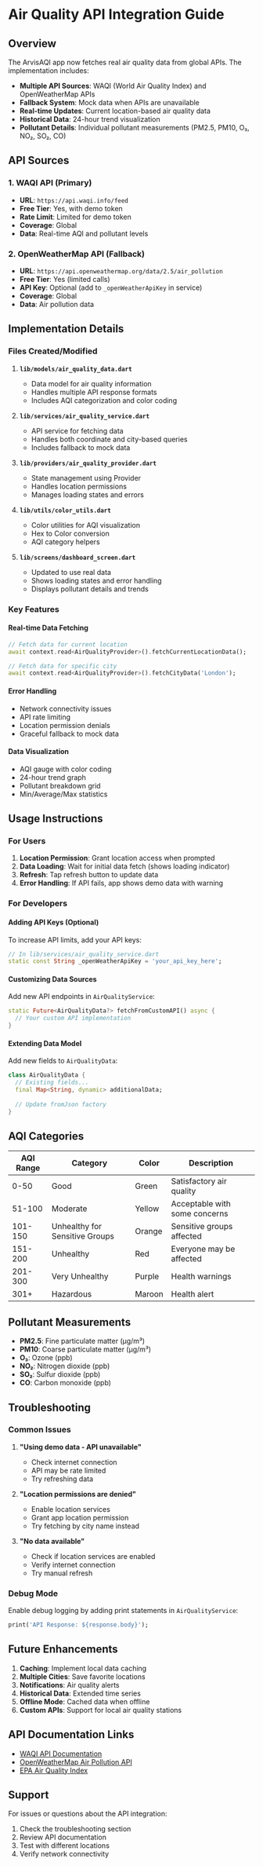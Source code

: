 # Air Quality API Integration Guide

## Overview

The ArvisAQI app now fetches real air quality data from global APIs. The implementation includes:

- **Multiple API Sources**: WAQI (World Air Quality Index) and OpenWeatherMap APIs
- **Fallback System**: Mock data when APIs are unavailable
- **Real-time Updates**: Current location-based air quality data
- **Historical Data**: 24-hour trend visualization
- **Pollutant Details**: Individual pollutant measurements (PM2.5, PM10, O₃, NO₂, SO₂, CO)

## API Sources

### 1. WAQI API (Primary)
- **URL**: `https://api.waqi.info/feed`
- **Free Tier**: Yes, with demo token
- **Rate Limit**: Limited for demo token
- **Coverage**: Global
- **Data**: Real-time AQI and pollutant levels

### 2. OpenWeatherMap API (Fallback)
- **URL**: `https://api.openweathermap.org/data/2.5/air_pollution`
- **Free Tier**: Yes (limited calls)
- **API Key**: Optional (add to `_openWeatherApiKey` in service)
- **Coverage**: Global
- **Data**: Air pollution data

## Implementation Details

### Files Created/Modified

1. **`lib/models/air_quality_data.dart`**
   - Data model for air quality information
   - Handles multiple API response formats
   - Includes AQI categorization and color coding

2. **`lib/services/air_quality_service.dart`**
   - API service for fetching data
   - Handles both coordinate and city-based queries
   - Includes fallback to mock data

3. **`lib/providers/air_quality_provider.dart`**
   - State management using Provider
   - Handles location permissions
   - Manages loading states and errors

4. **`lib/utils/color_utils.dart`**
   - Color utilities for AQI visualization
   - Hex to Color conversion
   - AQI category helpers

5. **`lib/screens/dashboard_screen.dart`**
   - Updated to use real data
   - Shows loading states and error handling
   - Displays pollutant details and trends

### Key Features

#### Real-time Data Fetching
```dart
// Fetch data for current location
await context.read<AirQualityProvider>().fetchCurrentLocationData();

// Fetch data for specific city
await context.read<AirQualityProvider>().fetchCityData('London');
```

#### Error Handling
- Network connectivity issues
- API rate limiting
- Location permission denials
- Graceful fallback to mock data

#### Data Visualization
- AQI gauge with color coding
- 24-hour trend graph
- Pollutant breakdown grid
- Min/Average/Max statistics

## Usage Instructions

### For Users
1. **Location Permission**: Grant location access when prompted
2. **Data Loading**: Wait for initial data fetch (shows loading indicator)
3. **Refresh**: Tap refresh button to update data
4. **Error Handling**: If API fails, app shows demo data with warning

### For Developers

#### Adding API Keys (Optional)
To increase API limits, add your API keys:

```dart
// In lib/services/air_quality_service.dart
static const String _openWeatherApiKey = 'your_api_key_here';
```

#### Customizing Data Sources
Add new API endpoints in `AirQualityService`:

```dart
static Future<AirQualityData?> fetchFromCustomAPI() async {
  // Your custom API implementation
}
```

#### Extending Data Model
Add new fields to `AirQualityData`:

```dart
class AirQualityData {
  // Existing fields...
  final Map<String, dynamic> additionalData;
  
  // Update fromJson factory
}
```

## AQI Categories

| AQI Range | Category | Color | Description |
|-----------|----------|-------|-------------|
| 0-50 | Good | Green | Satisfactory air quality |
| 51-100 | Moderate | Yellow | Acceptable with some concerns |
| 101-150 | Unhealthy for Sensitive Groups | Orange | Sensitive groups affected |
| 151-200 | Unhealthy | Red | Everyone may be affected |
| 201-300 | Very Unhealthy | Purple | Health warnings |
| 301+ | Hazardous | Maroon | Health alert |

## Pollutant Measurements

- **PM2.5**: Fine particulate matter (μg/m³)
- **PM10**: Coarse particulate matter (μg/m³)
- **O₃**: Ozone (ppb)
- **NO₂**: Nitrogen dioxide (ppb)
- **SO₂**: Sulfur dioxide (ppb)
- **CO**: Carbon monoxide (ppb)

## Troubleshooting

### Common Issues

1. **"Using demo data - API unavailable"**
   - Check internet connection
   - API may be rate limited
   - Try refreshing data

2. **"Location permissions are denied"**
   - Enable location services
   - Grant app location permission
   - Try fetching by city name instead

3. **"No data available"**
   - Check if location services are enabled
   - Verify internet connection
   - Try manual refresh

### Debug Mode
Enable debug logging by adding print statements in `AirQualityService`:

```dart
print('API Response: ${response.body}');
```

## Future Enhancements

1. **Caching**: Implement local data caching
2. **Multiple Cities**: Save favorite locations
3. **Notifications**: Air quality alerts
4. **Historical Data**: Extended time series
5. **Offline Mode**: Cached data when offline
6. **Custom APIs**: Support for local air quality stations

## API Documentation Links

- [WAQI API Documentation](https://aqicn.org/api/)
- [OpenWeatherMap Air Pollution API](https://openweathermap.org/api/air-pollution)
- [EPA Air Quality Index](https://www.airnow.gov/aqi/aqi-basics/)

## Support

For issues or questions about the API integration:
1. Check the troubleshooting section
2. Review API documentation
3. Test with different locations
4. Verify network connectivity 